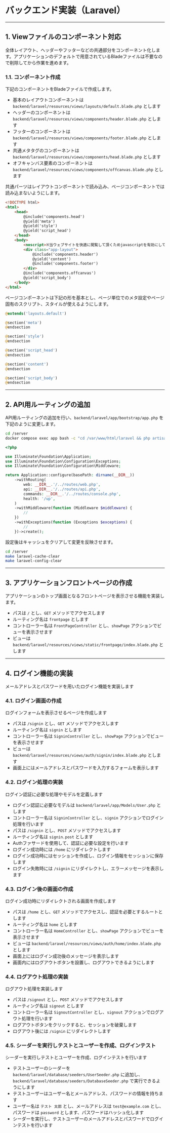 # バックエンド実装（Laravel）

---

## 1. Viewファイルのコンポーネント対応

全体レイアウト、ヘッダーやフッターなどの共通部分をコンポーネント化します。アプリケーションのデフォルトで用意されているBladeファイルは不要なので削除してから作業を進めます。

### 1.1. コンポーネント作成

下記のコンポーネントをBladeファイルで作成します。

- 基本のレイアウトコンポーネントは `backend/laravel/resources/views/layouts/default.blade.php` とします
- ヘッダーのコンポーネントは `backend/laravel/resources/views/components/header.blade.php` とします
- フッターのコンポーネントは `backend/laravel/resources/views/components/footer.blade.php` とします
- 共通メタタグのコンポーネントは `backend/laravel/resources/views/components/head.blade.php` とします
- オフキャンバス要素のコンポーネントは `backend/laravel/resources/views/components/offcanvas.blade.php` とします

共通パーツはレイアウトコンポーネントで読み込み、ページコンポーネントでは読み込まないようにします。

```html
<!DOCTYPE html>
<html>
    <head>
        @include('components.head')
        @yield('meta')
        @yield('style')
        @yield('script_head')
    </head>
    <body>
        <noscript>※当ウェブサイトを快適に閲覧して頂くためjavascriptを有効にしてください</noscript>
        <div class="app-layout">
            @include('components.header')
            @yield('content')
            @include('components.footer')
        </div>
        @include('components.offcanvas')
        @yield('script_body')
    </body>
</html>
```

ページコンポーネントは下記の形を基本とし、ページ単位でのメタ設定やページ固有のスクリプト、スタイルが使えるようにします。

```php
@extends('layouts.default')

@section('meta')
@endsection

@section('style')
@endsection

@section('script_head')
@endsection

@section('content')
@endsection

@section('script_body')
@endsection
```

---

## 2. API用ルーティングの追加

API用ルーティングの追加を行い、`backend/laravel/app/bootstrap/app.php` を下記のように変更します。

```bash
cd /server
docker compose exec app bash -c "cd /var/www/html/laravel && php artisan install:api"
```

```php
<?php

use Illuminate\Foundation\Application;
use Illuminate\Foundation\Configuration\Exceptions;
use Illuminate\Foundation\Configuration\Middleware;

return Application::configure(basePath: dirname(__DIR__))
    ->withRouting(
        web: __DIR__.'/../routes/web.php',
        api: __DIR__.'/../routes/api.php',
        commands: __DIR__.'/../routes/console.php',
        health: '/up',
    )
    ->withMiddleware(function (Middleware $middleware) {
        //
    })
    ->withExceptions(function (Exceptions $exceptions) {
        //
    })->create();

```

設定後はキャッシュをクリアして変更を反映させます。

```bash
cd /server
make laravel-cache-clear
make laravel-config-clear
```

---

## 3. アプリケーションフロントページの作成

アプリケーションのトップ画面となるフロントページを表示させる機能を実装します。

- パスは `/` とし、`GET` メソッドでアクセスします
- ルーティング名は `frontpage` とします
- コントローラー名は `FrontPageController` とし、`showPage` アクションでビューを表示させます
- ビューは `backend/laravel/resources/views/static/frontpage/index.blade.php` とします

---

## 4. ログイン機能の実装

メールアドレスとパスワードを用いたログイン機能を実装します

### 4.1. ログイン画面の作成

ログインフォームを表示させるページを作成します

- パスは `/signin` とし、`GET` メソッドでアクセスします
- ルーティング名は `signin` とします
- コントローラー名は `SigninController` とし、`showPage` アクションでビューを表示させます
- ビューは `backend/laravel/resources/views/auth/signin/index.blade.php` とします
- 画面上にはメールアドレスとパスワードを入力するフォームを表示します

### 4.2. ログイン処理の実装

ログイン認証に必要な処理やモデルを定義します

- ログイン認証に必要なモデルは `backend/laravel/app/Models/User.php` とします
- コントローラー名は `SigninController` とし、`signin` アクションでログイン処理を行います
- パスは `/signin` とし、`POST` メソッドでアクセスします
- ルーティング名は `signin.post` とします
- Authファサードを使用して、認証に必要な設定を行います
- ログイン成功時には `/home` にリダイレクトします
- ログイン成功時にはセッションを作成し、ログイン情報をセッションに保存します
- ログイン失敗時には `/signin` にリダイレクトし、エラーメッセージを表示します

### 4.3. ログイン後の画面の作成

ログイン成功時にリダイレクトされる画面を作成します

- パスは `/home` とし、`GET` メソッドでアクセスし、認証を必要とするルートとします
- ルーティング名は `home` とします
- コントローラー名は `HomeController` とし、`showPage` アクションでビューを表示させます
- ビューは `backend/laravel/resources/views/auth/home/index.blade.php` とします
- 画面上にはログイン成功後のメッセージを表示します
- 画面内にはログアウトボタンを設置し、ログアウトできるようにします

### 4.4. ログアウト処理の実装

ログアウト処理を実装します

- パスは `/signout` とし、`POST` メソッドでアクセスします
- ルーティング名は `signout` とします
- コントローラー名は `SignoutController` とし、`signout` アクションでログアウト処理を行います
- ログアウトボタンをクリックすると、セッションを破棄します
- ログアウト後には `/signin` にリダイレクトします

### 4.5. シーダーを実行しテストとユーザーを作成、ログインテスト

シーダーを実行しテストとユーザーを作成、ログインテストを行います

- テストユーザーのシーダーを `backend/laravel/database/seeders/UserSeeder.php` に追加し、`backend/laravel/database/seeders/DatabaseSeeder.php` で実行できるようにします
- テストユーザーはユーザー名とメールアドレス、パスワードの情報を持ちます
- ユーザー名は `テスト 太郎` とし、メールアドレスは `test@example.com` とし、パスワードは `password` とします、パスワードはハッシュ化します
- シーダーを実行し、テストユーザーのメールアドレスとパスワードでログインテストを行います
